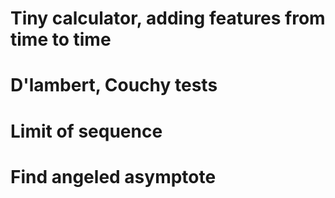 # Tiny calculator, adding features from time to time
# D'lambert, Couchy tests
# Limit of sequence
# Find angeled asymptote
